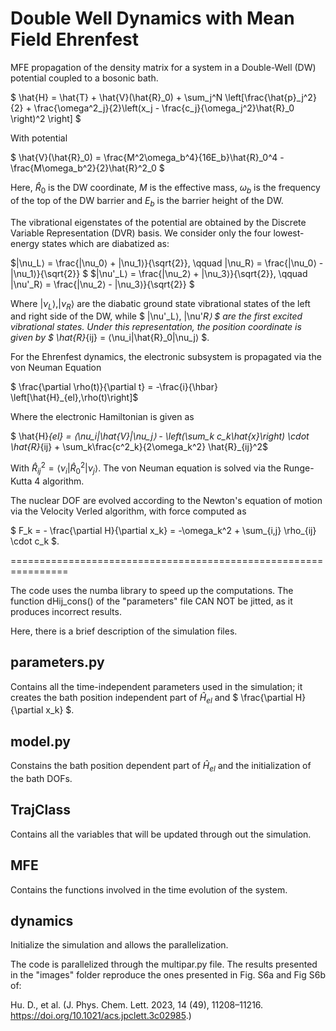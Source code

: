 # Double Well Dynamics with Mean Field Ehrenfest

MFE propagation of the density matrix for a system in a Double-Well (DW) potential coupled to a bosonic bath.

$ \hat{H} = \hat{T} + \hat{V}(\hat{R}_0) + \sum_j^N \left[\frac{\hat{p}_j^2}{2} + \frac{\omega^2_j}{2}\left(x_j - \frac{c_j}{\omega_j^2}\hat{R}_0 \right)^2 \right] $

With potential

$ \hat{V}(\hat{R}_0) = \frac{M^2\omega_b^4}{16E_b}\hat{R}_0^4 - \frac{M\omega_b^2}{2}\hat{R}^2_0 $ 

Here, $\hat{R}_0$ is the DW coordinate, $M$ is the effective mass, $\omega_b$ is the frequency of the top of the DW barrier and $E_b$ is the barrier height of the DW.

The vibrational eigenstates of the potential are obtained by the Discrete Variable Representation (DVR) basis. We consider only the four lowest-energy states which are diabatized as:

$|\nu_L⟩  = \frac{|\nu_0⟩ + |\nu_1⟩}{\sqrt{2}}, \qquad |\nu_R⟩  = \frac{|\nu_0⟩ - |\nu_1⟩}{\sqrt{2}} $
$|\nu'_L⟩ = \frac{|\nu_2⟩ + |\nu_3⟩}{\sqrt{2}}, \qquad |\nu'_R⟩ = \frac{|\nu_2⟩ - |\nu_3⟩}{\sqrt{2}} $

Where $|\nu_L⟩, |\nu_R⟩$ are the diabatic ground state vibrational states of the left and right side of the DW, while $ |\nu'_L⟩, |\nu'_R⟩ $ are the first excited vibrational states. Under this representation, the position coordinate is given by $ \hat{R}_{ij} = ⟨\nu_i|\hat{R}_0|\nu_j⟩ $.

For the Ehrenfest dynamics, the electronic subsystem is propagated via the von Neuman Equation

$ \frac{\partial \rho(t)}{\partial t} = -\frac{i}{\hbar} \left[\hat{H}_{el},\rho(t)\right]$

Where the electronic Hamiltonian is given as

$ \hat{H}_{el} = ⟨\nu_i|\hat{V}|\nu_j⟩ - \left(\sum_k c_k\hat{x}\right) \cdot \hat{R}_{ij} + \sum_k\frac{c^2_k}{2\omega_k^2} \hat{R}_{ij}^2$

With $\hat{R}_{ij}^2 = ⟨\nu_i|\hat{R}^2_0|\nu_j⟩$. The von Neuman equation is solved via the Runge-Kutta 4 algorithm.

The nuclear DOF are evolved according to the Newton's equation of motion via the Velocity Verled algorithm, with force computed as

$ F_k = - \frac{\partial H}{\partial x_k} = -\omega_k^2 + \sum_{i,j} \rho_{ij} \cdot c_k $.

================================================================

The code uses the numba library to speed up the computations. The function dHij_cons() of the "parameters" file CAN NOT be jitted, as it produces incorrect results.

Here, there is a brief description of the simulation files.

## parameters.py

Contains all the time-independent parameters used in the simulation; it creates the bath position independent part of $\hat{H}_{el}$ and $  \frac{\partial H}{\partial x_k} $.

## model.py

Constains the bath position dependent part of $\hat{H}_{el}$ and the initialization of the bath DOFs.

## TrajClass

Contains all the variables that will be updated through out the simulation.

## MFE

Contains the functions involved in the time evolution of the system.

## dynamics

Initialize the simulation and allows the parallelization.

The code is parallelized through the multipar.py file. The results presented in the "images" folder reproduce the ones presented in Fig. S6a and Fig S6b of:

 Hu. D., et al. (J. Phys. Chem. Lett. 2023, 14 (49), 11208–11216. https://doi.org/10.1021/acs.jpclett.3c02985.)
